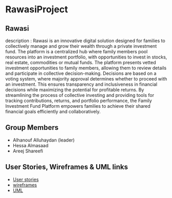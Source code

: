 # RawasiProject
## Rawasi 
description : Rawasi is an innovative digital solution designed for families to collectively manage and grow their wealth through a private investment fund. The platform is a centralized hub where family members pool resources into an investment portfolio, with opportunities to invest in stocks, real estate, commodities or mutual funds.
The platform presents vetted investment opportunities to family members, allowing them to review details and participate in collective decision-making. Decisions are based on a voting system, where majority approval determines whether to proceed with an investment. This ensures transparency and inclusiveness in financial decisions while maximizing the potential for profitable returns.
By streamlining the process of collective investing and providing tools for tracking contributions, returns, and portfolio performance, the Family Investment Fund Platform empowers families to achieve their shared financial goals efficiently and collaboratively.

## Group Members
- Alhanouf Alluhaydan (leader)
- Hessa Almasaad
- Areej Shareefi 



## User Stories, Wireframes & UML links
- [User stories](https://docs.google.com/document/d/1R3wHb7ntyixGY18osMH3N6pcLeYyAzbf/edit?usp=sharing&ouid=112136149649779017823&rtpof=true&sd=true)
- [wireframes](https://wireframe.cc/pro/pp/c81e3f770850355)
- [UML](https://lucid.app/lucidchart/e6c0a816-2914-4a9e-8db3-c85c52a355c9/edit?viewport_loc=-1811%2C22%2C2916%2C1618%2CHWEp-vi-RSFO&invitationId=inv_d998284d-6541-45d7-ab99-9c05f0eb0bd4)
